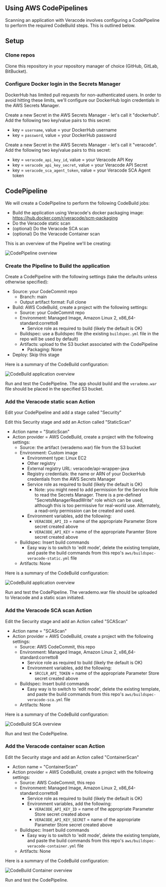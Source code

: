 ## Using AWS CodePipelines

Scanning an application with Veracode involves configuring a CodePipeline to perform the required CodeBuild steps.  This is outlined below.

## Setup

### Clone repos

Clone this repository in your repository manager of choice (GitHub, GitLab, BitBucket).

### Configure Docker login in the Secrets Manager

DockerHub has limited pull requests for non-authenticated users.  In order to avoid hitting these limits, we'll configure our DockerHub login credentials in the AWS Secrets Manager.  

Create a new Secret in the AWS Secrets Manager - let's call it "dockerhub".  Add the following two key/value pairs to this secret:

* key = `username`, value = your DockerHub username
* key = `password`, value = your DockerHub password

Create a new Secret in the AWS Secrets Manager - let's call it "veracode".  Add the following two key/value pairs to this secret:
* key = `veracode_api_key_id`, value = your Veracode API Key
* key = `veracode_api_key_secret`, value = your Veracode API Secret
* key = `veracode_sca_agent_token`, value = your Veracode SCA Agent token

## CodePipeline

We will create a CodePipeline to perform the following CodeBuild jobs:

* Build the application using Veracode's docker packaging image: https://hub.docker.com/r/veracode/scm-packaging
* Do the Veracode static scan
* (optional) Do the Veracode SCA scan
* (optional) Do the Veracode Container scan

This is an overview of the Pipeline we'll be creating:

![CodePipeline overview](./aws/CodePipeline.jpg) 

### Create the Pipeline to Build the application

Create a CodePipeline with the following settings (take the defaults unless otherwise specified):

* Source: your CodeCommit repo
	* Branch: main
	* Output artifact format: Full clone
* Build: AWS CodeBuild, create a project with the following settings:
	* Source: your CodeCommit repo
	* Environment: Managed Image, Amazon Linux 2, x86_64-standard:corretto8
		* Service role as required to build (likely the default is OK)
	* Buildspec: use a Buildspec file (the existing `buildspec.yml` file in the repo will be used by default)
	* Artifacts: upload to the S3 bucket associated with the CodePipeline
		* Packaging: None
* Deploy: Skip this stage

Here is a summary of the CodeBuild configuration:

![CodeBuild application overview](./aws/CodeBuild-app.jpg)

Run and test the CodePipeline.  The app should build and the `verademo.war` file should be placed in the specified S3 bucket.

### Add the Veracode static scan Action

Edit your CodePipeline and add a stage called "Security"

Edit this Security stage and add an Action called "StaticScan"

* Action name = "StaticScan"
* Action provider = AWS CodeBuild, create a project with the following settings:
	* Source: the artifact (verademo.war) file from the S3 bucket
	* Environment: Custom image
		* Environment type: Linux EC2
		* Other registry
		* External registry URL: veracode/api-wrapper-java
		* Registry credentials: the name or ARN of your DockerHub credentials from the AWS Secrets Manager
		* Service role as required to build (likely the default is OK)
			* Note: you might need to add permission for the Service Role to read the Secrets Manager.  There is a pre-defined "SecretsManagerReadWrite" role which can be used, although this is too permissive for real-world use.  Alternately, a read-only permission can be created and used.
		* Environment variables, add the following:
			* `VERACODE_API_ID` = name of the appropriate Parameter Store secret created above
			* `VERACODE_API_KEY` = name of the appropriate Paramter Store secret created above
	* Buildspec: Insert build commands
		* Easy way is to switch to 'edit mode', delete the existing template, and paste the build commands from this repo's `aws/buildspec-veracode-static.yml` file
	* Artifacts: None

Here is a summary of the CodeBuild configuration:

![CodeBuild application overview](./aws/CodeBuild-static.jpg)

Run and test the CodePipeline.  The verademo.war file should be uploaded to Veracode and a static scan initiated.	

### Add the Veracode SCA scan Action

Edit the Security stage and add an Action called "SCAScan"

* Action name = "SCAScan"
* Action provider = AWS CodeBuild, create a project with the following settings:
	* Source: AWS CodeCommit, this repo
	* Environment:  Managed Image, Amazon Linux 2, x86_64-standard:corretto8
		* Service role as required to build (likely the default is OK)
		* Environment variables, add the following:
			* `SRCCLR_API_TOKEN` = name of the appropriate Parameter Store secret created above
	* Buildspec: Insert build commands
		* Easy way is to switch to 'edit mode', delete the existing template, and paste the build commands from this repo's `aws/buildspec-veracode-sca.yml` file
	* Artifacts: None

Here is a summary of the CodeBuild configuration:

![CodeBuild SCA overview](./aws/CodeBuild-sca.jpg)

Run and test the CodePipeline.  

### Add the Veracode container scan Action

Edit the Security stage and add an Action called "ContainerScan"

* Action name = "ContainerScan"
* Action provider = AWS CodeBuild, create a project with the following settings:
	* Source: AWS CodeCommit, this repo
	* Environment:  Managed Image, Amazon Linux 2, x86_64-standard:corretto8
		* Service role as required to build (likely the default is OK)
		* Environment variables, add the following:
			* `VERACODE_API_KEY_ID` = name of the appropriate Parameter Store secret created above
			* `VERACODE_API_KEY_SECRET` = name of the appropriate Parameter Store secret created above
	* Buildspec: Insert build commands
		* Easy way is to switch to 'edit mode', delete the existing template, and paste the build commands from this repo's `aws/buildspec-veracode-container.yml` file
	* Artifacts: None

Here is a summary of the CodeBuild configuration:

![CodeBuild Container overview](./aws/CodeBuild-container.jpg)

Run and test the CodePipeline. 


